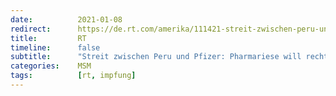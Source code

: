 ```yaml
---
date:          2021-01-08
redirect:      https://de.rt.com/amerika/111421-streit-zwischen-peru-und-pfizer/
title:         RT
timeline:      false
subtitle:      "Streit zwischen Peru und Pfizer: Pharmariese will rechtliche Immunität im Fall von Nebenwirkungen"
categories:    MSM
tags:          [rt, impfung]
---
```

